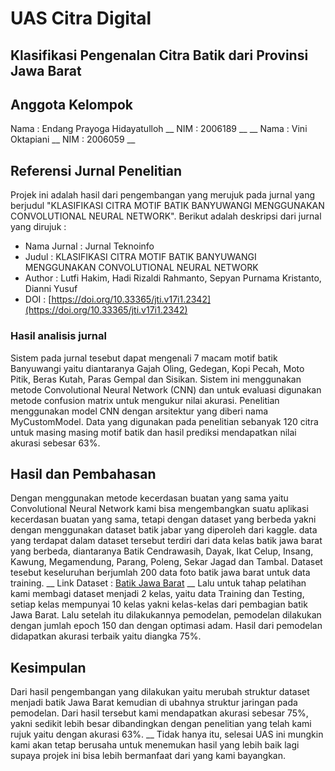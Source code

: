 # UAS Citra Digital
## Klasifikasi Pengenalan Citra Batik dari Provinsi Jawa Barat

## Anggota Kelompok
Nama    : Endang Prayoga Hidayatulloh __
NIM     : 2006189 __
__
Nama    : Vini Oktapiani __
NIM     : 2006059 __

## Referensi Jurnal Penelitian
Projek ini adalah hasil dari pengembangan yang merujuk pada jurnal yang berjudul "KLASIFIKASI CITRA MOTIF BATIK BANYUWANGI MENGGUNAKAN CONVOLUTIONAL NEURAL NETWORK". Berikut adalah deskripsi dari jurnal yang dirujuk :
* Nama Jurnal     : Jurnal Teknoinfo
* Judul           : KLASIFIKASI CITRA MOTIF BATIK BANYUWANGI MENGGUNAKAN CONVOLUTIONAL NEURAL NETWORK
* Author          : Lutfi Hakim, Hadi Rizaldi Rahmanto, Sepyan Purnama Kristanto, Dianni Yusuf
* DOI             : [https://doi.org/10.33365/jti.v17i1.2342](https://doi.org/10.33365/jti.v17i1.2342)
### Hasil analisis jurnal
Sistem pada jurnal tesebut dapat mengenali 7 macam motif batik Banyuwangi yaitu diantaranya Gajah Oling, Gedegan, Kopi Pecah, Moto Pitik, Beras Kutah, Paras Gempal dan Sisikan. Sistem ini menggunakan metode Convolutional Neural Network (CNN) dan untuk evaluasi digunakan metode confusion matrix untuk mengukur nilai akurasi. Penelitian menggunakan model CNN dengan arsitektur yang diberi nama MyCustomModel. Data yang digunakan pada penelitian sebanyak 120 citra untuk masing masing motif batik dan hasil prediksi mendapatkan nilai akurasi sebesar 63%.

## Hasil dan Pembahasan
Dengan menggunakan metode kecerdasan buatan yang sama yaitu Convolutional Neural Network kami bisa mengembangkan suatu aplikasi kecerdasan buatan yang sama, tetapi dengan dataset yang berbeda yakni dengan menggunakan dataset batik jabar yang diperoleh dari kaggle. data yang terdapat dalam dataset tersebut terdiri dari data kelas batik jawa barat yang berbeda, diantaranya Batik Cendrawasih, Dayak, Ikat Celup, Insang, Kawung, Megamendung, Parang, Poleng, Sekar Jagad dan Tambal. Dataset tesebut keseluruhan berjumlah 200 data foto batik jawa barat untuk data training. __
Link Dataset    : [Batik Jawa Barat](https://www.kaggle.com/datasets/panduagas/batik-jawa-barat) __
Lalu untuk tahap pelatihan kami membagi dataset menjadi 2 kelas, yaitu data Training dan Testing, setiap kelas mempunyai 10 kelas yakni kelas-kelas dari pembagian batik Jawa Barat. Lalu setelah itu dilakukannya pemodelan, pemodelan dilakukan dengan jumlah epoch 150 dan dengan optimasi adam. Hasil dari pemodelan didapatkan akurasi terbaik yaitu diangka 75%.

## Kesimpulan
Dari hasil pengembangan yang dilakukan yaitu merubah struktur dataset menjadi batik Jawa Barat kemudian di ubahnya struktur jaringan pada pemodelan. Dari hasil tersebut kami mendapatkan akurasi sebesar 75%, yakni sedikit lebih besar dibandingkan dengan penelitian yang telah kami rujuk yaitu dengan akurasi 63%. __
Tidak hanya itu, selesai UAS ini mungkin kami akan tetap berusaha untuk menemukan hasil yang lebih baik lagi supaya projek ini bisa lebih bermanfaat dari yang kami bayangkan.
